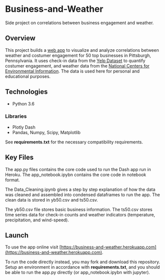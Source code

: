 # Business-and-Weather
Side project on correlations between business engagement and weather.

## Overview 

This project builds a [web app](https://business-and-weather.herokuapp.com) to visualize and analyze correlations
between weather and costumer engagement for 50 top businesses in Pittsburgh, Pennsylvania. It uses check-in data
from the [Yelp Dataset](https://www.yelp.com/dataset) to quantify costumer engagement, and weather data from the
[National Centers for Environmental Information](https://www.ncdc.noaa.gov/data-access/). The data is used here
for personal and educational purposes. 

## Technologies 

* Python 3.6

### Libraries

* Plotly Dash
* Pandas, Numpy, Scipy, Matplotlib

See __requirements.txt__ for the necessary compatibility requirements.  

## Key Files

The app.py files contains the core code used to run the Dash app run in Heroku. The app_notebook.ipybn 
contains the core code in notebook format.

The Data_Cleaning.ipynb gives a step by step explanation of how the data was cleaned and assembled into condensed 
dataframes to run the app. The clean data is stored in yb50.csv and ts50.csv.

The yb50.csv file stores basic business information. The ts50.csv stores time series data for check-in counts 
and weather indicators (temperature, precipitation, and wind-speed).

## Launch

To use the app online visit [https://business-and-weather.herokuapp.com](https://business-and-weather.herokuapp.com).

To run the code directly instead, you may fork and download this repository. Setup an environment in accordance with __requirements.txt__, and you should be able to run the app.py directly (or app_notebook.ipybn with jupyter).
